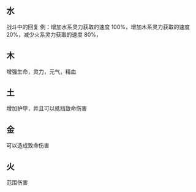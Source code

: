 ## 水

战斗中的回复
例：增加水系灵力获取的速度 100%，增加木系灵力获取的速度 20%，减少火系灵力获取的速度 80%，

## 木

增强生命，灵力，元气，精血

## 土

增加护甲，并且可以抵挡致命伤害

## 金

可以造成致命伤害

## 火

范围伤害
